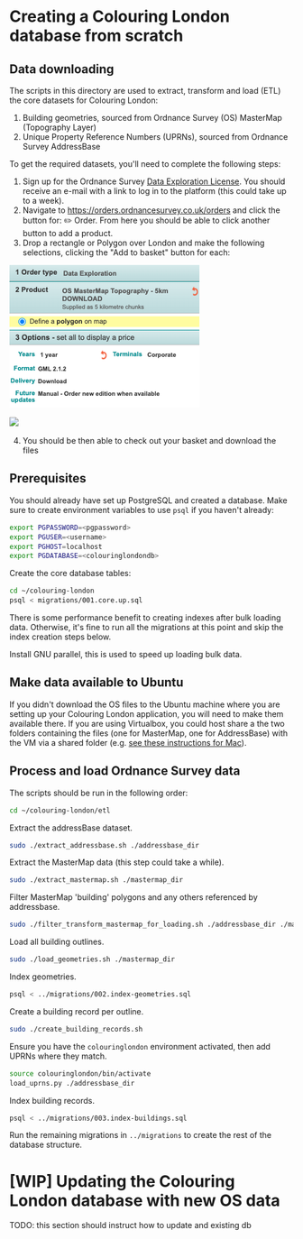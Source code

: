 # Creating a Colouring London database from scratch

## Data downloading

The scripts in this directory are used to extract, transform and load (ETL) the core datasets
for Colouring London:

1. Building geometries, sourced from Ordnance Survey (OS) MasterMap (Topography Layer)
1. Unique Property Reference Numbers (UPRNs), sourced from Ordnance Survey AddressBase

To get the required datasets, you'll need to complete the following steps:

1. Sign up for the Ordnance Survey [Data Exploration License](https://www.ordnancesurvey.co.uk/business-government/licensing-agreements/data-exploration-sign-up). You should receive an e-mail with a link to log in to the platform (this could take  up to a week).
2. Navigate to https://orders.ordnancesurvey.co.uk/orders and click the button for: ✏️ Order. From here you should be able to click another button to add a product.
3. Drop a rectangle or Polygon over London and make the following selections, clicking the "Add to basket" button for each:

![](screenshot/MasterMap.png)
<p></p>

![](screenshot/AddressBase.png)

4. You should be then able to check out your basket and download the files

## Prerequisites

You should already have set up PostgreSQL and created a database. Make sure to create environment variables to use `psql` if you haven't already:

```bash
export PGPASSWORD=<pgpassword>
export PGUSER=<username>
export PGHOST=localhost
export PGDATABASE=<colouringlondondb>
```

Create the core database tables:

```bash
cd ~/colouring-london
psql < migrations/001.core.up.sql
```

There is some performance benefit to creating indexes after bulk loading data.
Otherwise, it's fine to run all the migrations at this point and skip the index
creation steps below.

Install GNU parallel, this is used to speed up loading bulk data.

## Make data available to Ubuntu

If you didn't download the OS files to the Ubuntu machine where you are setting up your Colouring London application, you will need to make them available there. If you are using Virtualbox, you could host share a the two folders containing the files (one for MasterMap, one for AddressBase) with the VM via a shared folder (e.g. [see these instructions for Mac](https://medium.com/macoclock/share-folder-between-macos-and-ubuntu-4ce84fb5c1ad)).

## Process and load Ordnance Survey data

The scripts should be run in the following order:

```bash
cd ~/colouring-london/etl
```

Extract the addressBase dataset.

```bash
sudo ./extract_addressbase.sh ./addressbase_dir
```

Extract the MasterMap data (this step could take a while).

```bash
sudo ./extract_mastermap.sh ./mastermap_dir
```

Filter MasterMap 'building' polygons and any others referenced by addressbase.

```bash
sudo ./filter_transform_mastermap_for_loading.sh ./addressbase_dir ./mastermap_dir
```

Load all building outlines.

```bash
sudo ./load_geometries.sh ./mastermap_dir
```

Index geometries.

```bash
psql < ../migrations/002.index-geometries.sql
```

Create a building record per outline.

```bash
sudo ./create_building_records.sh
```

Ensure you have the `colouringlondon` environment activated, then add UPRNs where they match.

```bash
source colouringlondon/bin/activate
load_uprns.py ./addressbase_dir
````

Index building records.

```bash
psql < ../migrations/003.index-buildings.sql
```

Run the remaining migrations in `../migrations` to create the rest of the database structure.

<!-- ```bash

``` -->

# [WIP] Updating the Colouring London database with new OS data

TODO: this section should instruct how to update and existing db